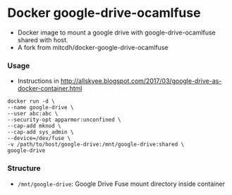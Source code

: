 # Docker google-drive-ocamlfuse
* Docker image to mount a google drive with google-drive-ocamlfuse shared with host.
* A fork from mitcdh/docker-google-drive-ocamlfuse

### Usage
* Instructions in http://allskyee.blogspot.com/2017/03/google-drive-as-docker-container.html
````
docker run -d \
--name google-drive \
--user abc:abc \
--security-opt apparmor:unconfined \
--cap-add mknod \
--cap-add sys_admin \
--device=/dev/fuse \
-v /path/to/host/google-drive:/mnt/google-drive:shared \
google-drive
````

### Structure
* `/mnt/google-drive`: Google Drive Fuse mount directory inside container

